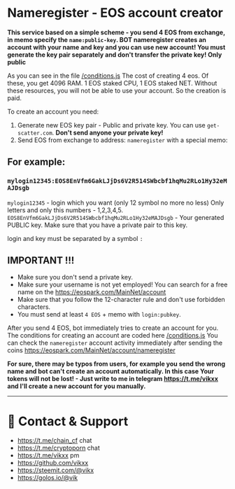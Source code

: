 # Nameregister - EOS account creator

**This service based on a simple scheme - you send 4 EOS from exchange, in memo specify the `name:public-key`. BOT nameregister creates an account with your name and key and you can use new account!
You must generate the key pair separately and don't transfer the private key! Only public**

As you can see in the file [/conditions.js](https://github.com/vikxx/nameregister/blob/master/conditions.js) 
The cost of creating 4 eos. 
Of these, you get 4096 RAM. 1 EOS staked CPU, 1 EOS staked NET. 
Without these resources, you will not be able to use your account. So the creation is paid.

To create an account you need:

1) Generate new EOS key pair - Public and private key. You can use `get-scatter.com`. **Don't send anyone your private key!**
2) Send EOS from exchange to address: `nameregister` with a special memo:

## For example:
### `mylogin12345:EOS8EnVfm6GakLJjDs6V2R514SWbcbf1hqMu2RLo1Hy32eMAJDsgb`

`mylogin12345` - login which you want (only 12 symbol no more no less) Only letters and only this numbers - 1,2,3,4,5.
`EOS8EnVfm6GakLJjDs6V2R514SWbcbf1hqMu2RLo1Hy32eMAJDsgb` - Your generated PUBLIC key. Make sure that you have a private pair to this key.

login and key must be separated by a symbol `:`

## **IMPORTANT !!!**

* Make sure you don't send a private key.
* Make sure your username is not yet employed! You can search for a free name on the https://eospark.com/MainNet/account
* Make sure that you follow the 12-character rule and don't use forbidden characters.
* You must send at least `4 EOS` + memo with `login:pubkey`.

After you send 4 EOS, bot immediately tries to create an account for you. 
The conditions for creating an account are coded here [/conditions.js](https://github.com/vikxx/nameregister/blob/master/conditions.js)
You can check the `nameregister` account activity immediately after sending the coins https://eospark.com/MainNet/account/nameregister


**For sure, there may be typos from users, for example you send the wrong name and bot can't create an account automatically.
In this case Your tokens will not be lost! - Just write to me in telegram https://t.me/vikxx and I'll create a new account for you manually.**

***

# 🖖 Contact & Support

* https://t.me/chain_cf chat 
* https://t.me/cryptoporn chat 
* https://t.me/vikxx pm 
* https://github.com/vikxx 
* https://steemit.com/@vikx 
* https://golos.io/@vik 
